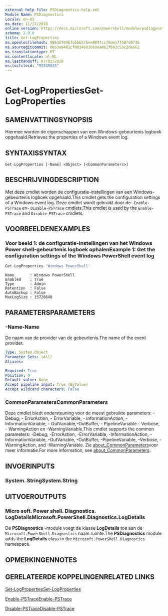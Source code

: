 ```yaml
---
external help file: PSDiagnostics-help.xml
Module Name: PSDiagnostics
Locale: en-US
ms.date: 11/27/2018
online version: https://docs.microsoft.com/powershell/module/psdiagnostics/get-logproperties?view=powershell-7&WT.mc_id=ps-gethelp
schema: 2.0.0
title: Get-LogProperties
ms.openlocfilehash: 08638749b7a5bb57bee804fccf9de17f50fd6736
ms.sourcegitcommit: de63e9481cf8024883060aae61fb02c59c2de662
ms.translationtype: MT
ms.contentlocale: nl-NL
ms.lasthandoff: 07/03/2020
ms.locfileid: "93249635"
---
```

# <span data-ttu-id="bb79b-102">Get-LogProperties</span><span class="sxs-lookup"><span data-stu-id="bb79b-102">Get-LogProperties</span></span>

## <span data-ttu-id="bb79b-103">SAMENVATTING</span><span class="sxs-lookup"><span data-stu-id="bb79b-103">SYNOPSIS</span></span>
<span data-ttu-id="bb79b-104">Hiermee worden de eigenschappen van een Windows-gebeurtenis logboek opgehaald.</span><span class="sxs-lookup"><span data-stu-id="bb79b-104">Retrieves the properties of a Windows event log.</span></span>

## <span data-ttu-id="bb79b-105">SYNTAXIS</span><span class="sxs-lookup"><span data-stu-id="bb79b-105">SYNTAX</span></span>

```
Get-LogProperties [-Name] <Object> [<CommonParameters>]
```

## <span data-ttu-id="bb79b-106">BESCHRIJVING</span><span class="sxs-lookup"><span data-stu-id="bb79b-106">DESCRIPTION</span></span>

<span data-ttu-id="bb79b-107">Met deze cmdlet worden de configuratie-instellingen van een Windows-gebeurtenis logboek opgehaald.</span><span class="sxs-lookup"><span data-stu-id="bb79b-107">This cmdlet gets the configuration settings of a Windows event log.</span></span> <span data-ttu-id="bb79b-108">Deze cmdlet wordt gebruikt door de- `Enable-PSTrace` en- `Disable-PSTrace` cmdlets.</span><span class="sxs-lookup"><span data-stu-id="bb79b-108">This cmdlet is used by the `Enable-PSTrace` and `Disable-PSTrace` cmdlets.</span></span>

## <span data-ttu-id="bb79b-109">VOORBEELDEN</span><span class="sxs-lookup"><span data-stu-id="bb79b-109">EXAMPLES</span></span>

### <span data-ttu-id="bb79b-110">Voor beeld 1: de configuratie-instellingen van het Windows Power shell-gebeurtenis logboek ophalen</span><span class="sxs-lookup"><span data-stu-id="bb79b-110">Example 1: Get the configuration settings of the Windows PowerShell event log</span></span>

```powershell
Get-LogProperties 'Windows PowerShell'
```

```Output
Name       : Windows PowerShell
Enabled    : True
Type       : Admin
Retention  : False
AutoBackup : False
MaxLogSize : 15728640
```

## <span data-ttu-id="bb79b-111">PARAMETERS</span><span class="sxs-lookup"><span data-stu-id="bb79b-111">PARAMETERS</span></span>

### <span data-ttu-id="bb79b-112">-Name</span><span class="sxs-lookup"><span data-stu-id="bb79b-112">-Name</span></span>

<span data-ttu-id="bb79b-113">De naam van de provider van de gebeurtenis.</span><span class="sxs-lookup"><span data-stu-id="bb79b-113">The name of the event provider.</span></span>

```yaml
Type: System.Object
Parameter Sets: (All)
Aliases:

Required: True
Position: 0
Default value: None
Accept pipeline input: True (ByValue)
Accept wildcard characters: False
```

### <span data-ttu-id="bb79b-114">CommonParameters</span><span class="sxs-lookup"><span data-stu-id="bb79b-114">CommonParameters</span></span>

<span data-ttu-id="bb79b-115">Deze cmdlet biedt ondersteuning voor de meest gebruikte parameters: -Debug, - ErrorAction, - ErrorVariable, - InformationAction, -InformationVariable, - OutVariable,-OutBuffer, - PipelineVariable - Verbose, - WarningAction en -WarningVariable.</span><span class="sxs-lookup"><span data-stu-id="bb79b-115">This cmdlet supports the common parameters: -Debug, -ErrorAction, -ErrorVariable, -InformationAction, -InformationVariable, -OutVariable, -OutBuffer, -PipelineVariable, -Verbose, -WarningAction, and -WarningVariable.</span></span> <span data-ttu-id="bb79b-116">Zie [about_CommonParameters](https://go.microsoft.com/fwlink/?LinkID=113216)voor meer informatie.</span><span class="sxs-lookup"><span data-stu-id="bb79b-116">For more information, see [about_CommonParameters](https://go.microsoft.com/fwlink/?LinkID=113216).</span></span>

## <span data-ttu-id="bb79b-117">INVOER</span><span class="sxs-lookup"><span data-stu-id="bb79b-117">INPUTS</span></span>

### <span data-ttu-id="bb79b-118">System. String</span><span class="sxs-lookup"><span data-stu-id="bb79b-118">System.String</span></span>

## <span data-ttu-id="bb79b-119">UITVOER</span><span class="sxs-lookup"><span data-stu-id="bb79b-119">OUTPUTS</span></span>

### <span data-ttu-id="bb79b-120">Micro soft. Power shell. Diagnostics. LogDetails</span><span class="sxs-lookup"><span data-stu-id="bb79b-120">Microsoft.PowerShell.Diagnostics.LogDetails</span></span>

<span data-ttu-id="bb79b-121">De **PSDiagnostics** -module voegt de klasse **LogDetails** toe aan de `Microsoft.PowerShell.Diagnostics` naam ruimte.</span><span class="sxs-lookup"><span data-stu-id="bb79b-121">The **PSDiagnostics** module adds the **LogDetails** class to the `Microsoft.PowerShell.Diagnostics` namespace.</span></span>

## <span data-ttu-id="bb79b-122">OPMERKINGEN</span><span class="sxs-lookup"><span data-stu-id="bb79b-122">NOTES</span></span>

## <span data-ttu-id="bb79b-123">GERELATEERDE KOPPELINGEN</span><span class="sxs-lookup"><span data-stu-id="bb79b-123">RELATED LINKS</span></span>

[<span data-ttu-id="bb79b-124">Set-LogProperties</span><span class="sxs-lookup"><span data-stu-id="bb79b-124">Set-LogProperties</span></span>](Set-LogProperties.md)

[<span data-ttu-id="bb79b-125">Enable-PSTrace</span><span class="sxs-lookup"><span data-stu-id="bb79b-125">Enable-PSTrace</span></span>](Enable-PSTrace.md)

[<span data-ttu-id="bb79b-126">Disable-PSTrace</span><span class="sxs-lookup"><span data-stu-id="bb79b-126">Disable-PSTrace</span></span>](Disable-PSTrace.md)
